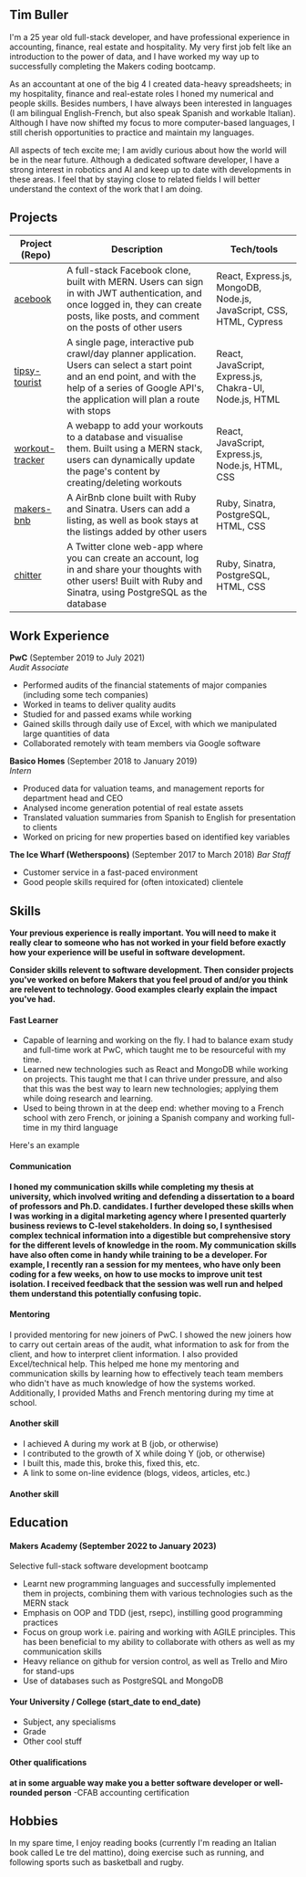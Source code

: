 ## Tim Buller

I'm a 25 year old full-stack developer, and have professional experience in accounting, finance, real estate and hospitality.  My very first job felt like an introduction to the power of data, and I have worked my way up to successfully completing the Makers coding bootcamp. 

As an accountant at one of the big 4 I created data-heavy spreadsheets; in my hospitality, finance and real-estate roles I honed my numerical and people skills. Besides numbers, I have always been interested in languages (I am bilingual English-French, but also speak Spanish and workable Italian). Although I have now shifted my focus to more computer-based languages, I still cherish opportunities to practice and maintain my languages.

All aspects of tech excite me; I am avidly curious about how the world will be in the near future. Although a dedicated software developer, I have a strong interest in robotics and AI and keep up to date with developments in these areas. I feel that by staying close to related fields I will better understand the context of the work that I am doing.

## Projects

| Project (Repo)                                | Description       | Tech/tools        |
| ---------------------------- | ----------------- | ----------------- |
| [acebook](https://github.com/tbuller/acebook-hybrid.git)            | A full-stack Facebook clone, built with MERN. Users can sign in with JWT authentication, and once logged in, they can create posts, like posts, and comment on the posts of other users | React, Express.js, MongoDB, Node.js, JavaScript, CSS, HTML, Cypress |
| [tipsy-tourist](https://github.com/tbuller/tipsy-tourist.git) | A single page, interactive pub crawl/day planner application. Users can select a start point and an end point, and with the help of a series of Google API's, the application will plan a route with stops | React, JavaScript, Express.js, Chakra-UI, Node.js, HTML              |
| [workout-tracker](https://github.com/tbuller/mern-stack.git) | A webapp to add your workouts to a database and visualise them. Built using a MERN stack, users can dynamically update the page's content by creating/deleting workouts |   React, JavaScript, Express.js, Node.js, HTML, CSS            |
| [makers-bnb](https://github.com/tbuller/makers-bnb.git) | A AirBnb clone built with Ruby and Sinatra. Users can add a listing, as well as book stays at the listings added by other users | Ruby, Sinatra, PostgreSQL, HTML, CSS              |
| [chitter](https://github.com/tbuller/chitter-challenge.git) | A Twitter clone web-app where you can create an account, log in and share your thoughts with other users! Built with Ruby and Sinatra, using PostgreSQL as the database | Ruby, Sinatra, PostgreSQL, HTML, CSS              |
## Work Experience

**PwC** (September 2019 to July 2021)  
_Audit Associate_

- Performed audits of the financial statements of major companies (including some tech companies)
- Worked in teams to deliver quality audits
- Studied for and passed exams while working
- Gained skills through daily use of Excel, with which we manipulated large quantities of data
- Collaborated remotely with team members via Google software

**Basico Homes** (September 2018 to January 2019)  
_Intern_

- Produced data for valuation teams, and management reports for department head and CEO
- Analysed income generation potential of real estate assets
- Translated valuation summaries from Spanish to English for presentation to clients
- Worked on pricing for new properties based on identified key variables

**The Ice Wharf (Wetherspoons)** (September 2017 to March 2018)
_Bar Staff_

- Customer service in a fast-paced environment
- Good people skills required for (often intoxicated) clientele

## Skills

**Your previous experience is really important. You will need to make it really clear to someone who has not worked in your field before exactly how your experience will be useful in software development.**

**Consider skills relevent to software development. Then consider projects you've worked on before Makers that you feel proud of and/or you think are relevent to technology. Good examples clearly explain the impact you've had.** 

#### Fast Learner
- Capable of learning and working on the fly. I had to balance exam study and full-time work at PwC, which taught me to be resourceful with my time.
- Learned new technologies such as React and MongoDB while working on projects. This taught me that I can thrive under pressure, and also that this was the best way to learn new technologies; applying them while doing research and learning.
- Used to being thrown in at the deep end: whether moving to a French school with zero French, or joining a Spanish company and working full-time in my third language

Here's an example

#### Communication
**I honed my communication skills while completing my thesis at university, which involved writing and defending a dissertation to a board of professors and Ph.D. candidates. I further developed these skills when I was working in a digital marketing agency where I presented quarterly business reviews to C-level stakeholders. In doing so, I synthesised complex technical information into a digestible but comprehensive story for the different levels of knowledge in the room. My communication skills have also often come in handy while training to be a developer. For example, I recently ran a session for my mentees, who have only been coding for a few weeks, on how to use mocks to improve unit test isolation. I received feedback that the session was well run and helped them understand this potentially confusing topic.**

#### Mentoring
I provided mentoring for new joiners of PwC. I showed the new joiners how to carry out certain areas of the audit, what information to ask for from the client, and how to interpret client information. I also provided Excel/technical help. This helped me hone my mentoring and communication skills by learning how to effectively teach team members who didn't have as much knowledge of how the systems worked. Additionally, I provided Maths and French mentoring during my time at school.

#### Another skill

- I achieved A during my work at B (job, or otherwise)
- I contributed to the growth of X while doing Y (job, or otherwise)
- I built this, made this, broke this, fixed this, etc.
- A link to some on-line evidence (blogs, videos, articles, etc.)

#### Another skill


## Education

#### Makers Academy (September 2022 to January 2023)
Selective full-stack software development bootcamp
- Learnt new programming languages and successfully implemented them in projects, combining them with various technologies such as the MERN stack
- Emphasis on OOP and TDD (jest, rsepc), instilling good programming practices
- Focus on group work i.e. pairing and working with AGILE principles. This has been beneficial to my ability to collaborate with others as well as my communication skills
- Heavy reliance on github for version control, as well as Trello and Miro for stand-ups
- Use of databases such as PostgreSQL and MongoDB

#### Your University / College (start_date to end_date)

- Subject, any specialisms
- Grade
- Other cool stuff

#### Other qualifications

**at in some arguable way make you a better software developer or well-rounded person**
-CFAB accounting certification

## Hobbies

In my spare time, I enjoy reading books (currently I'm reading an Italian book called Le tre del mattino), doing exercise such as running, and following sports such as basketball and rugby.
